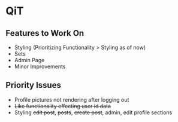 # QiT

## Features to Work On
* Styling (Prioritizing Functionality > Styling as of now)
* Sets
* Admin Page
* Minor Improvements

## Priority Issues
* Profile pictures not rendering after logging out
* ~~Like functionality effecting user id data~~
* Styling ~~edit post~~, ~~posts~~, ~~create post~~, admin, edit profile sections
